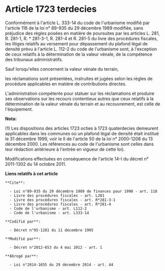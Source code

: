 # Article 1723 terdecies

Conformément à l'article L. 333-14 du code de l'urbanisme modifié par l'article 118 de la loi n° 89-935 du 29 décembre 1989
modifiée, sans préjudice des règles posées en matière de poursuites par les articles L. 281, R. 281-1, R. * 281-3-1, R. 281-4
et R. 281-5 du livre des procédures fiscales, les litiges relatifs au versement pour dépassement du plafond légal de densité
prévu à l'article L. 112-2 du code de l'urbanisme sont, à l'exception de ceux relatifs à la détermination de la valeur
vénale, de la compétence des tribunaux administratifs. 

Sauf lorsqu'elles concernent la valeur vénale du terrain, 

les réclamations sont présentées, instruites et jugées selon les règles de procédure applicables en matière de contributions
directes. 

L'administration compétente pour statuer sur les réclamations et produire ses observations sur les recours contentieux autres
que ceux relatifs à la détermination de la valeur vénale du terrain et au recouvrement, est celle de l'équipement.

**Nota:**

(1) Les dispositions des articles 1723 octies à 1723 quaterdecies demeurent applicables dans les communes où un plafond légal
de densité était institué le 31 décembre 1999, voir le II de l'article 50 de la loi n° 2000-1208 du 13 décembre 2000. Les
références au code de l'urbanisme sont celles dans leur rédaction antérieure à l'entrée en vigueur de cette loi).

Modifications effectuées en conséquence de l'article 14-I du décret n° 2011-1302 du 14 octobre 2011.

**Liens relatifs à cet article**

	**Cite**:

	  - Loi n°89-935 du 29 décembre 1989 de finances pour 1990 - art. 118
	  - Livre des procédures fiscales - art. L281
	  - Livre des procédures fiscales - art. R*281-3-1
	  - Livre des procédures fiscales - art. R*281-4
	  - Code de l'urbanisme - art. L112-2
	  - Code de l'urbanisme - art. L333-14

	**Codifié par**:

	  - Décret n°95-1281 du 11 décembre 1995

	**Modifié par**:

	  - Décret n°2012-653 du 4 mai 2012 - art. 1

	**Abrogé par**:

	  - Loi n°2014-1655 du 29 décembre 2014 - art. 44
